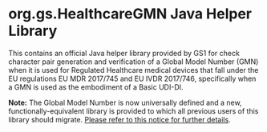 org.gs.HealthcareGMN Java Helper Library
========================================

This contains an official Java helper library provided by GS1 for check
character pair generation and verification of a Global Model Number (GMN) when
it is used for Regulated Healthcare medical devices that fall under the EU
regulations EU MDR 2017/745 and EU IVDR 2017/746, specifically when a GMN is
used as the embodiment of a Basic UDI-DI.

**Note:** The Global Model Number is now universally defined and a new,
functionally-equivalent library is provided to which all previous users of this
library should migrate. [Please refer to this notice for further details](../README.md).
